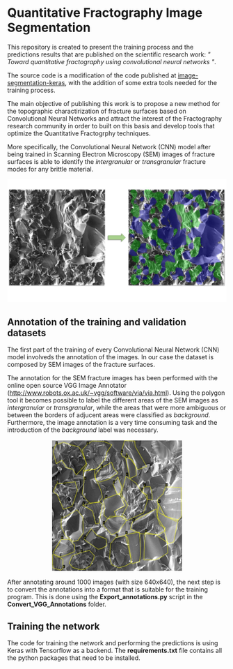 # Quantitative Fractography Image Segmentation

This repository is created to present the training process and the predictions results that are published on the scientific research work: _" Toward quantitative fractography using convolutional neural networks "_.

The source code is a modification of the code published at [image-segmentation-keras](https://github.com/divamgupta/image-segmentation-keras), with the addition of some extra tools needed for the training process. 

The main objective of publishing this work is to propose a new method for the topographic charactirization of fracture surfaces based on Convolutional Neural Networks and attract the interest of the Fractography research community in order to built on this basis and develop tools that optimize the Quantitative Fractogrphy techniques. 

More specifically, the Convolutional Neural Network (CNN) model after being trained in Scanning Electron Microscopy (SEM) images of fracture surfaces is able to identify the _intergranular_ or _transgranular_ fracture modes for any brittle material.

<img src="data/SEM_Predictions.jpg">


## Annotation of the training and validation datasets

The first part of the training of every Convolutional Neural Network (CNN) model involveds the annotation of the images. In our case the dataset is composed by SEM images of the fracture surfaces. 

The annotation for the SEM fracture images has been performed with the online open source VGG Image Annotator (http://www.robots.ox.ac.uk/~vgg/software/via/via.html). Using the polygon tool it becomes possible to label the different areas of the SEM images as _intergranular_ or _transgranular_, while the areas that were more ambiguous or between the borders of adjucent areas were classified as _background_. Furthermore, the image annotation is a very time consuming task and the introduction of the _background_ label was necessary.

<p align="center">
  <img src="data/VGG_annotator.jpg" width="300">
</p>

After annotating around 1000 images (with size 640x640), the next step is to convert the annotations into a format that is suitable for the training program. This is done using the __Export_annotations.py__ script in the __Convert_VGG_Annotations__ folder.  


## Training the network

The code for training the network and performing the predictions is using Keras with Tensorflow as a backend. The __requirements.txt__ file contains all the python packages that need to be installed.



